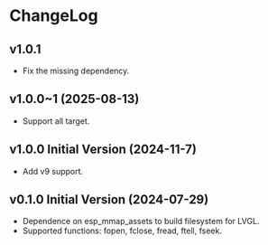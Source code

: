 # ChangeLog

## v1.0.1

* Fix the missing dependency.

## v1.0.0~1 (2025-08-13)

* Support all target.

## v1.0.0 Initial Version (2024-11-7)

* Add v9 support.

## v0.1.0 Initial Version (2024-07-29)

* Dependence on esp_mmap_assets to build filesystem for LVGL.
* Supported functions: fopen, fclose, fread, ftell, fseek.
